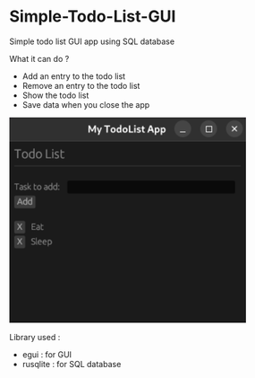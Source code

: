 # Simple-Todo-List-GUI
Simple todo list GUI app using SQL database

What it can do ? 
- Add an entry to the todo list
- Remove an entry to the todo list
- Show the todo list
- Save data when you close the app

![alt text](https://github.com/ClemPera/Simple-Todo-List-GUI/blob/main/screenshot/App_screenshot.png?raw=true)

Library used :
- egui : for GUI
- rusqlite : for SQL database
